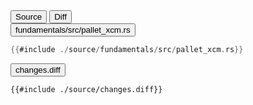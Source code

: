 
<div class="content-row">

<div class="content-col">

<div class="tab">
  <button class="maintab tablinks active" onclick="switchMainTab(event, 'Source')">Source</button>
  <button class="maintab tablinks" onclick="switchMainTab(event, 'Diff')">Diff</button>
</div>

<div id="Source" class="maintab tabcontent active">

<div class="tab">
<button class="subtab tablinks file-source file-modified active" onclick="switchSubTab(event, 'fundamentals/src/pallet_xcm.rs')" data-id="fundamentals/src/pallet_xcm.rs">fundamentals/src/pallet_xcm.rs</button>
</div>
<div id="source/fundamentals/src/pallet_xcm.rs" class="subtab tabcontent active" data-id="fundamentals/src/pallet_xcm.rs">

```rust
{{#include ./source/fundamentals/src/pallet_xcm.rs}}
```

</div>



</div>

<div id="Diff" class="maintab tabcontent">


<div class="tab">
	<button class="difftab tablinks active" onclick="switchDiff(event, 'changes.diff')" data-id="changes.diff">changes.diff</button>
</div>
<div id="changes.diff" class="difftab tabcontent active" data-id="changes.diff">

```diff
{{#include ./source/changes.diff}}
```

</div>

</div>

</div>
</div>

